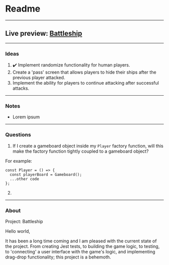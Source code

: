 # Readme
---
## Live preview: [Battleship](https://mikeycos.github.io/battleship/)
---
### Ideas
1. :heavy_check_mark: Implement randomize functionality for human players.
2. Create a 'pass' screen that allows players to hide their ships after the previous player attacked.
3. Implement the ability for players to continue attacking after successful attacks.
---
### Notes
* Lorem ipsum
---
### Questions
1. If I create a gameboard object inside my `Player` factory function, will this make the factory function tightly coupled to a gameboard object?

For example:
```
const Player = () => {
  const playerBoard = Gameboard();
  ...other code
};
```
2. 
---
### About
Project: Battleship

Hello world,

It has been a long time coming and I am pleased with the current state of the project. From creating Jest tests, to building the game logic, to testing, to 'connecting' a user interface with the game's logic, and implementing drag-drop functionality; this project is a behemoth. 